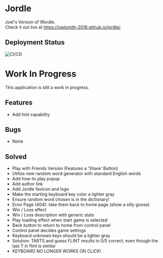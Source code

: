 # Jordle
Joel's Version of Wordle.  
Check it out live at https://joelsmith-2019.github.io/jordle/.

## Deployment Status
![CI/CD](https://github.com/joelsmith-2019/jordle/workflows/Node.js%20CI/badge.svg)

# Work In Progress
This application is still a work in progress.

## Features
- Add hint capability

## Bugs
- None

## Solved
- Play with Friends Version (Features a 'Share' Button)
- Utilize new random word generator with standard English words
- Add how-to play popup
- Add author link
- Add Jordle favicon and logo
- Make the starting keyboard key color a lighter gray
- Ensure random word chosen is in the dictionary!
- Error Page (404): take them back to home page (show a silly goose)
- Win / Loss effect
- Win / Loss description with generic stats
- Play loading effect when start game is selected
- Back button to return to home from control panel
- Control panel decides game settings
- Keyboard unknown keys should be a lighter gray
- Solution: TARTS and guess FLINT results in 0/5 correct, even though the last T in flint is similar
- KEYBOARD NO LONGER WORKS ON CLICK!

